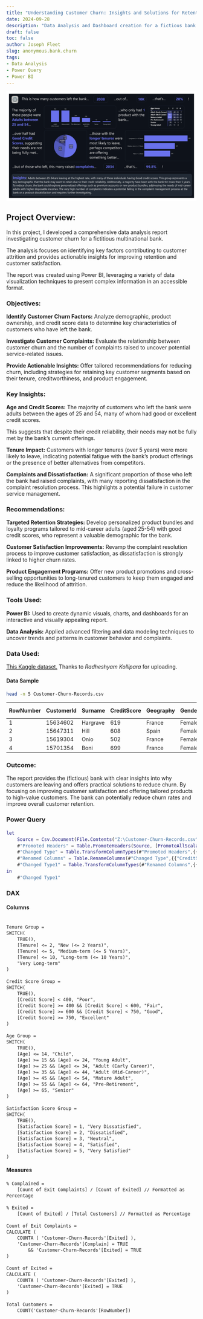 ```yaml
---
title: "Understanding Customer Churn: Insights and Solutions for Retention in the Banking Industry"
date: 2024-09-28
description: "Data Analysis and Dashboard creation for a fictious bank investigating customer churn."
draft: false
toc: false
author: Joseph Fleet
slug: anonymous.bank.churn
tags:
- Data Analysis
- Power Query
- Power BI
---
```


![Dashboard Preview](Dashboard+Preview.webp)

## Project Overview:

In this project, I developed a comprehensive data analysis report investigating customer churn for a fictitious multinational bank. 

The analysis focuses on identifying key factors contributing to customer attrition and provides actionable insights for improving retention and customer satisfaction. 

The report was created using Power BI, leveraging a variety of data visualization techniques to present complex information in an accessible format.

### Objectives:

**Identify Customer Churn Factors:** Analyze demographic, product ownership, and credit score data to determine key characteristics of customers who have left the bank.

**Investigate Customer Complaints:** Evaluate the relationship between customer churn and the number of complaints raised to uncover potential service-related issues.

**Provide Actionable Insights:** Offer tailored recommendations for reducing churn, including strategies for retaining key customer segments based on their tenure, creditworthiness, and product engagement.

### Key Insights:

**Age and Credit Scores:** The majority of customers who left the bank were adults between the ages of 25 and 54, many of whom had good or excellent credit scores. 

This suggests that despite their credit reliability, their needs may not be fully met by the bank’s current offerings.

**Tenure Impact:** Customers with longer tenures (over 5 years) were more likely to leave, indicating potential fatigue with the bank’s product offerings or the presence of better alternatives from competitors.

**Complaints and Dissatisfaction:** A significant proportion of those who left the bank had raised complaints, with many reporting dissatisfaction in the complaint resolution process. This highlights a potential failure in customer service management.

### Recommendations:

**Targeted Retention Strategies:** Develop personalized product bundles and loyalty programs tailored to mid-career adults (aged 25-54) with good credit scores, who represent a valuable demographic for the bank.

**Customer Satisfaction Improvements:** Revamp the complaint resolution process to improve customer satisfaction, as dissatisfaction is strongly linked to higher churn rates.

**Product Engagement Programs:** Offer new product promotions and cross-selling opportunities to long-tenured customers to keep them engaged and reduce the likelihood of attrition.

### Tools Used:

**Power BI:** Used to create dynamic visuals, charts, and dashboards for an interactive and visually appealing report.

**Data Analysis:** Applied advanced filtering and data modeling techniques to uncover trends and patterns in customer behavior and complaints.

### Data Used:

[This Kaggle dataset.](https://www.kaggle.com/datasets/radheshyamkollipara/bank-customer-churn) Thanks to _Radheshyam Kollipara_ for uploading.

#### Data Sample

```bash
head -n 5 Customer-Churn-Records.csv
```

|RowNumber|CustomerId|Surname |CreditScore|Geography|Gender|Age|Tenure|Balance |NumOfProducts|HasCrCard|IsActiveMember|EstimatedSalary|Exited|Complain|Satisfaction Score|Card Type|Point Earned|
|---------|----------|--------|-----------|---------|------|---|------|--------|-------------|---------|--------------|---------------|------|--------|------------------|---------|------------|
|1        |15634602  |Hargrave|619        |France   |Female|42 |2     |0       |1            |1        |1             |101348.88      |1     |1       |2                 |DIAMOND  |464         |
|2        |15647311  |Hill    |608        |Spain    |Female|41 |1     |83807.86|1            |0        |1             |112542.58      |0     |1       |3                 |DIAMOND  |456         |
|3        |15619304  |Onio    |502        |France   |Female|42 |8     |159660.8|3            |1        |0             |113931.57      |1     |1       |3                 |DIAMOND  |377         |
|4        |15701354  |Boni    |699        |France   |Female|39 |1     |0       |2            |0        |0             |93826.63       |0     |0       |5                 |GOLD     |350         |

### Outcome:

The report provides the (fictious) bank with clear insights into why customers are leaving and offers practical solutions to reduce churn. By focusing on improving customer satisfaction and offering tailored products to high-value customers. The bank can potentially reduce churn rates and improve overall customer retention.

### Power Query

```m
let
    Source = Csv.Document(File.Contents("Z:\Customer-Churn-Records.csv"),[Delimiter=",", Columns=18, Encoding=1252, QuoteStyle=QuoteStyle.None]),
    #"Promoted Headers" = Table.PromoteHeaders(Source, [PromoteAllScalars=true]),
    #"Changed Type" = Table.TransformColumnTypes(#"Promoted Headers",{{"RowNumber", Int64.Type}, {"CustomerId", Int64.Type}, {"Surname", type text}, {"CreditScore", Int64.Type}, {"Geography", type text}, {"Gender", type text}, {"Age", Int64.Type}, {"Tenure", Int64.Type}, {"Balance", type number}, {"NumOfProducts", Int64.Type}, {"HasCrCard", Int64.Type}, {"IsActiveMember", Int64.Type}, {"EstimatedSalary", type number}, {"Exited", Int64.Type}, {"Complain", Int64.Type}, {"Satisfaction Score", Int64.Type}, {"Card Type", type text}, {"Point Earned", Int64.Type}}),
    #"Renamed Columns" = Table.RenameColumns(#"Changed Type",{{"CreditScore", "Credit Score"}, {"NumOfProducts", "Number of Products"}, {"HasCrCard", "Has Credit Card"}, {"EstimatedSalary", "Estimated Salary"}}),
    #"Changed Type1" = Table.TransformColumnTypes(#"Renamed Columns",{{"Exited", type logical}, {"Complain", type logical}, {"IsActiveMember", type logical}, {"Has Credit Card", type logical}})
in
    #"Changed Type1"
```

### DAX

#### Columns

```dax

Tenure Group = 
SWITCH(
    TRUE(),
    [Tenure] <= 2, "New (<= 2 Years)",
    [Tenure] <= 5, "Medium-term (<= 5 Years)",
    [Tenure] <= 10, "Long-term (<= 10 Years)",
    "Very Long-term"
)

Credit Score Group = 
SWITCH(
    TRUE(),
    [Credit Score] < 400, "Poor",
    [Credit Score] >= 400 && [Credit Score] < 600, "Fair",
    [Credit Score] >= 600 && [Credit Score] < 750, "Good",
    [Credit Score] >= 750, "Excellent"
)

Age Group = 
SWITCH(
    TRUE(),
    [Age] <= 14, "Child",
    [Age] >= 15 && [Age] <= 24, "Young Adult",
    [Age] >= 25 && [Age] <= 34, "Adult (Early Career)",
    [Age] >= 35 && [Age] <= 44, "Adult (Mid-Career)",
    [Age] >= 45 && [Age] <= 54, "Mature Adult",
    [Age] >= 55 && [Age] <= 64, "Pre-Retirement",
    [Age] >= 65, "Senior"
)

Satisfaction Score Group = 
SWITCH(
    TRUE(),
    [Satisfaction Score] = 1, "Very Dissatisfied",
    [Satisfaction Score] = 2, "Dissatisfied",
    [Satisfaction Score] = 3, "Neutral",
    [Satisfaction Score] = 4, "Satisfied",
    [Satisfaction Score] = 5, "Very Satisfied"
)
```

#### Measures

```dax
% Complained = 
    [Count of Exit Complaints] / [Count of Exited] // Formatted as Percentage

% Exited = 
    [Count of Exited] / [Total Customers] // Formatted as Percentage

Count of Exit Complaints =
CALCULATE (
    COUNTA ( 'Customer-Churn-Records'[Exited] ),
    'Customer-Churn-Records'[Complain] = TRUE
        && 'Customer-Churn-Records'[Exited] = TRUE
)

Count of Exited = 
CALCULATE (
    COUNTA ( 'Customer-Churn-Records'[Exited] ),
    'Customer-Churn-Records'[Exited] = TRUE
)

Total Customers = 
    COUNT('Customer-Churn-Records'[RowNumber])
```